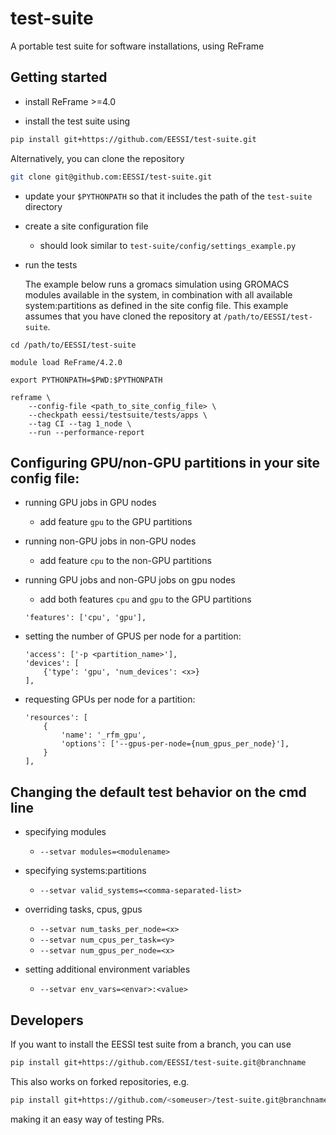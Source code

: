 # test-suite
A portable test suite for software installations, using ReFrame

## Getting started

- install ReFrame >=4.0

- install the test suite using 

```bash
pip install git+https://github.com/EESSI/test-suite.git
```

Alternatively, you can clone the repository

```bash
git clone git@github.com:EESSI/test-suite.git
```

- update your ``$PYTHONPATH`` so that it includes the path of the ``test-suite`` directory

- create a site configuration file

    - should look similar to `test-suite/config/settings_example.py`

- run the tests

    The example below runs a gromacs simulation using GROMACS modules available in the system,
    in combination with all available system:partitions as defined in the site config file.
    This example assumes that you have cloned the repository at `/path/to/EESSI/test-suite`.

```
cd /path/to/EESSI/test-suite

module load ReFrame/4.2.0

export PYTHONPATH=$PWD:$PYTHONPATH

reframe \
    --config-file <path_to_site_config_file> \
    --checkpath eessi/testsuite/tests/apps \
    --tag CI --tag 1_node \
    --run --performance-report
```

## Configuring GPU/non-GPU partitions in your site config file:

- running GPU jobs in GPU nodes
    - add feature `gpu` to the GPU partitions

- running non-GPU jobs in non-GPU nodes
    - add feature `cpu` to the non-GPU partitions

- running GPU jobs and non-GPU jobs on gpu nodes
    - add both features `cpu` and `gpu` to the GPU partitions
    ```
    'features': ['cpu', 'gpu'],
    ```

- setting the number of GPUS per node <x> for a partition:
    ```
    'access': ['-p <partition_name>'],
    'devices': [
        {'type': 'gpu', 'num_devices': <x>}
    ],
    ```
- requesting GPUs per node for a partition:
    ```
    'resources': [
        {
            'name': '_rfm_gpu',
            'options': ['--gpus-per-node={num_gpus_per_node}'],
        }
    ],
    ```

## Changing the default test behavior on the cmd line

- specifying modules
    - `--setvar modules=<modulename>`

- specifying systems:partitions
    - `--setvar valid_systems=<comma-separated-list>`

- overriding tasks, cpus, gpus
    - `--setvar num_tasks_per_node=<x>`
    - `--setvar num_cpus_per_task=<y>`
    - `--setvar num_gpus_per_node=<x>`

- setting additional environment variables
    - `--setvar env_vars=<envar>:<value>`

## Developers
If you want to install the EESSI test suite from a branch, you can use

```bash
pip install git+https://github.com/EESSI/test-suite.git@branchname
```

This also works on forked repositories, e.g.

```bash
pip install git+https://github.com/<someuser>/test-suite.git@branchname
```

making it an easy way of testing PRs.
